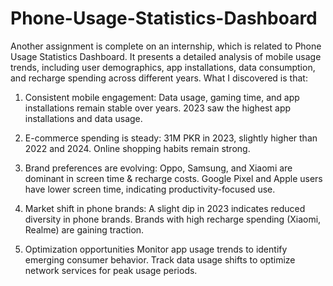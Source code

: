 # Phone-Usage-Statistics-Dashboard

Another assignment is complete on an internship, which is related to Phone Usage Statistics Dashboard. It presents a detailed analysis of mobile usage trends, including user demographics, app installations, data consumption, and recharge spending across different years.
What I discovered is that:

  1) Consistent mobile engagement:
        Data usage, gaming time, and app installations remain stable over years.
        2023 saw the highest app installations and data usage.

  2) E-commerce spending is steady:
        31M PKR in 2023, slightly higher than 2022 and 2024.
        Online shopping habits remain strong.

  3) Brand preferences are evolving:
        Oppo, Samsung, and Xiaomi are dominant in screen time & recharge costs.
        Google Pixel and Apple users have lower screen time, indicating productivity-focused use.

  4) Market shift in phone brands:
        A slight dip in 2023 indicates reduced diversity in phone brands.
        Brands with high recharge spending (Xiaomi, Realme) are gaining traction.

  5) Optimization opportunities
      Monitor app usage trends to identify emerging consumer behavior.
      Track data usage shifts to optimize network services for peak usage periods.
